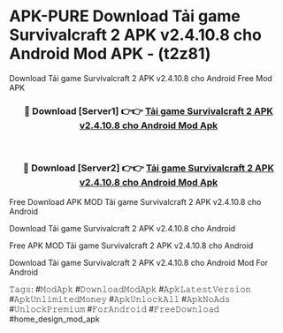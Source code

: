 # APK-PURE Download Tải game Survivalcraft 2 APK v2.4.10.8 cho Android Mod APK - (t2z81)
Download Tải game Survivalcraft 2 APK v2.4.10.8 cho Android Free Mod APK

<div align="center">
<h3>🔴 Download [Server1] 👉👉 <a href="https://apk-comot.site?title=Tải_game_Survivalcraft_2_APK_v2.4.10.8_cho_Android">Tải game Survivalcraft 2 APK v2.4.10.8 cho Android Mod Apk</a></h3><br>

<h3>🔴 Download [Server2] 👉👉 <a href="https://apk-comot.site?title=Tải_game_Survivalcraft_2_APK_v2.4.10.8_cho_Android">Tải game Survivalcraft 2 APK v2.4.10.8 cho Android Mod Apk</a></h3>
</div>


Free Download APK MOD Tải game Survivalcraft 2 APK v2.4.10.8 cho Android

Download Tải game Survivalcraft 2 APK v2.4.10.8 cho Android 

Free APK MOD Tải game Survivalcraft 2 APK v2.4.10.8 cho Android 

Download Tải game Survivalcraft 2 APK v2.4.10.8 cho Android Mod For Android

𝚃𝚊𝚐𝚜: #𝙼𝚘𝚍𝙰𝚙𝚔 #𝙳𝚘𝚠𝚗𝚕𝚘𝚊𝚍𝙼𝚘𝚍𝙰𝚙𝚔 #𝙰𝚙𝚔𝙻𝚊𝚝𝚎𝚜𝚝𝚅𝚎𝚛𝚜𝚒𝚘𝚗 #𝙰𝚙𝚔𝚄𝚗𝚕𝚒𝚖𝚒𝚝𝚎𝚍𝙼𝚘𝚗𝚎𝚢 #𝙰𝚙𝚔𝚄𝚗𝚕𝚘𝚌𝚔𝙰𝚕𝚕 #𝙰𝚙𝚔𝙽𝚘𝙰𝚍𝚜 #𝚄𝚗𝚕𝚘𝚌𝚔𝙿𝚛𝚎𝚖𝚒𝚞𝚖 #𝙵𝚘𝚛𝙰𝚗𝚍𝚛𝚘𝚒𝚍 #𝙵𝚛𝚎𝚎𝙳𝚘𝚠𝚗𝚕𝚘𝚊𝚍 #home_design_mod_apk